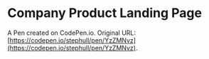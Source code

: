 # Company Product Landing Page

A Pen created on CodePen.io. Original URL: [https://codepen.io/stephull/pen/YzZMNvz](https://codepen.io/stephull/pen/YzZMNvz).

